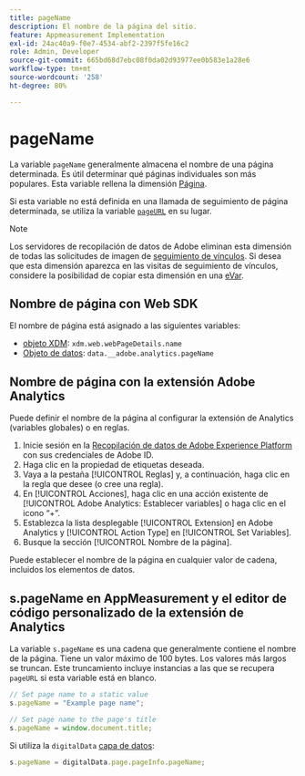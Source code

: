 ```yaml
---
title: pageName
description: El nombre de la página del sitio.
feature: Appmeasurement Implementation
exl-id: 24ac40a9-f0e7-4534-abf2-2397f5fe16c2
role: Admin, Developer
source-git-commit: 665bd68d7ebc08f0da02d93977ee0b583e1a28e6
workflow-type: tm+mt
source-wordcount: '258'
ht-degree: 80%

---
```


# pageName

La variable `pageName` generalmente almacena el nombre de una página determinada. Es útil determinar qué páginas individuales son más populares. Esta variable rellena la dimensión [Página](/help/components/dimensions/page.md).

Si esta variable no está definida en una llamada de seguimiento de página determinada, se utiliza la variable [`pageURL`](pageurl.md) en su lugar.

>[!NOTE]
>
>Los servidores de recopilación de datos de Adobe eliminan esta dimensión de todas las solicitudes de imagen de [seguimiento de vínculos](/help/implement/vars/functions/tl-method.md). Si desea que esta dimensión aparezca en las visitas de seguimiento de vínculos, considere la posibilidad de copiar esta dimensión en una [eVar](evar.md).

## Nombre de página con Web SDK

El nombre de página está asignado a las siguientes variables:

* [objeto XDM](/help/implement/aep-edge/xdm-var-mapping.md): `xdm.web.webPageDetails.name`
* [Objeto de datos](/help/implement/aep-edge/data-var-mapping.md): `data.__adobe.analytics.pageName`

## Nombre de página con la extensión Adobe Analytics

Puede definir el nombre de la página al configurar la extensión de Analytics (variables globales) o en reglas.

1. Inicie sesión en la [Recopilación de datos de Adobe Experience Platform](https://experience.adobe.com/data-collection) con sus credenciales de Adobe ID.
2. Haga clic en la propiedad de etiquetas deseada.
3. Vaya a la pestaña [!UICONTROL Reglas] y, a continuación, haga clic en la regla que desee (o cree una regla).
4. En [!UICONTROL Acciones], haga clic en una acción existente de [!UICONTROL Adobe Analytics: Establecer variables] o haga clic en el icono “+”.
5. Establezca la lista desplegable [!UICONTROL Extension] en Adobe Analytics y [!UICONTROL Action Type] en [!UICONTROL Set Variables].
6. Busque la sección [!UICONTROL Nombre de la página].

Puede establecer el nombre de la página en cualquier valor de cadena, incluidos los elementos de datos.

## s.pageName en AppMeasurement y el editor de código personalizado de la extensión de Analytics

La variable `s.pageName` es una cadena que generalmente contiene el nombre de la página. Tiene un valor máximo de 100 bytes. Los valores más largos se truncan. Este truncamiento incluye instancias a las que se recupera `pageURL` si esta variable está en blanco.

```js
// Set page name to a static value
s.pageName = "Example page name";

// Set page name to the page's title
s.pageName = window.document.title;
```

Si utiliza la `digitalData` [capa de datos](../../prepare/data-layer.md):

```js
s.pageName = digitalData.page.pageInfo.pageName;
```
